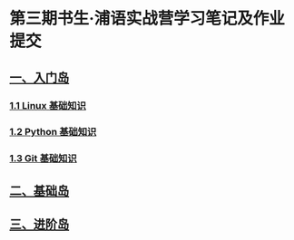 # 第三期书生·浦语实战营学习笔记及作业提交

## [一、入门岛]()

### [1.1 Linux 基础知识](1.1%20Linux%20基础知识.md)

### [1.2 Python 基础知识](1.2%20Python%20基础知识.md)

### [1.3 Git 基础知识](1.3%20Git%20基础知识.md)


## [二、基础岛]()

## [三、进阶岛]()


